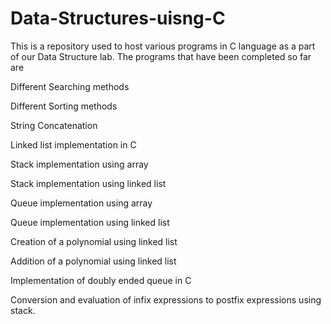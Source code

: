 # Data-Structures-uisng-C
This is a repository used to host various programs in C language as a part of our Data Structure lab.
The programs that have been completed so far are

Different Searching methods

Different Sorting methods

String Concatenation

Linked list implementation in C

Stack implementation using array

Stack implementation using linked list

Queue implementation using array

Queue implementation using linked list

Creation of a polynomial using linked list

Addition of a polynomial using linked list

Implementation of doubly ended queue in C

Conversion and evaluation of infix expressions to postfix expressions using stack.
